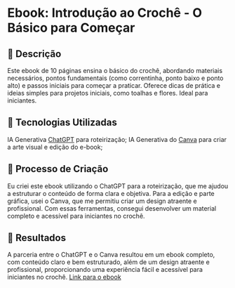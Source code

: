 # Ebook: Introdução ao Crochê - O Básico para Começar

## 📒 Descrição
Este ebook de 10 páginas ensina o básico do crochê, abordando materiais necessários, pontos fundamentais (como correntinha, ponto baixo e ponto alto) e passos iniciais para começar a praticar. Oferece dicas de prática e ideias simples para projetos iniciais, como toalhas e flores. Ideal para iniciantes.

## 🤖 Tecnologias Utilizadas
IA Generativa [ChatGPT](https://chatgpt.com) para roteirização;
IA Generativa do [Canva](https://canva.com) para criar a arte visual e edição do e-book;

## 🧐 Processo de Criação
Eu criei este ebook utilizando o ChatGPT para a roteirização, que me ajudou a estruturar o conteúdo de forma clara e objetiva. Para a edição e parte gráfica, usei o Canva, que me permitiu criar um design atraente e profissional. Com essas ferramentas, consegui desenvolver um material completo e acessível para iniciantes no crochê.

## 🚀 Resultados
A parceria entre o ChatGPT e o Canva resultou em um ebook completo, com conteúdo claro e bem estruturado, além de um design atraente e profissional, proporcionando uma experiência fácil e acessível para iniciantes no crochê.
[Link para o ebook](https://github.com/garciadriana/lab-natty-or-not/blob/main/Introdu%C3%A7%C3%A3o%20ao%20Croch%C3%AA%20-%20O%20B%C3%A1sico%20para%20Come%C3%A7ar.zip)
